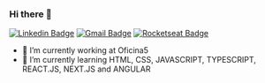### Hi there 👋

[![Linkedin Badge](https://img.shields.io/badge/-LinkedIn-blue?style=flat-square&logo=Linkedin&logoColor=white&link=https://www.linkedin.com/in/joão-augusto-oliveira-dos-santos-9b0693195)](https://www.linkedin.com/in/joão-augusto-oliveira-dos-santos-9b0693195/)
[![Gmail Badge](https://img.shields.io/badge/-Gmail-c14438?style=flat-square&logo=Gmail&logoColor=white&link=mailto:joaoaugustofurg@gmail.com)](mailto:joaoaugustofurg@gmail.com)
[![Rocketseat Badge](https://img.shields.io/badge/Rocketseat-blueviolet)](https://app.rocketseat.com.br/me/joao-augusto-oliveira-dos-santos-04081)


- 🔭 I’m currently working at Oficina5
- 🌱 I’m currently learning HTML, CSS, JAVASCRIPT, TYPESCRIPT, REACT.JS, NEXT.JS and ANGULAR

